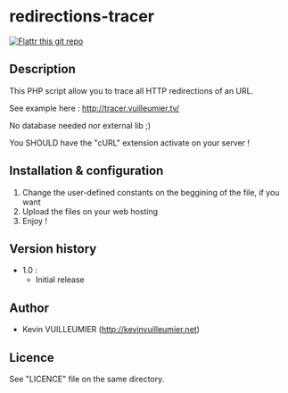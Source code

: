 redirections-tracer
===================


[![Flattr this git repo](http://api.flattr.com/button/flattr-badge-large.png)](https://flattr.com/submit/auto?user_id=vekin03&url=https://github.com/vekin03/redirections-tracer&title=Redirections-tracer&language=&tags=github&category=software) 

Description
-----------

This PHP script allow you to trace all HTTP redirections of an URL.

See example here : http://tracer.vuilleumier.tv/

No database needed nor external lib ;)

You SHOULD have the "cURL" extension activate on your server !

Installation & configuration
----------------------------

1. Change the user-defined constants on the beggining of the file, if you want
2. Upload the files on your web hosting
3. Enjoy !

Version history
---------------

+ 1.0 :
	- Initial release

Author
------

- Kevin VUILLEUMIER (http://kevinvuilleumier.net)

Licence
-------

See "LICENCE" file on the same directory.
